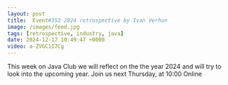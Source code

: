 ```yaml
---
layout: post
title:  Event#353 2024 retrospective by Ivan Verhun
image: /images/feed.jpg
tags: [retrospective, industry, java]
date: 2024-12-17 10:49:47 +0000
video: a-ZVGC1I7Cg
---
```


This week on Java Club we will reflect on the the year 2024 and will try to look into the upcoming year. 
Join us next Thursday, at 10:00 Online
